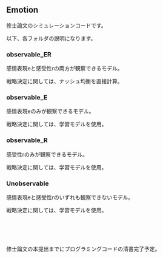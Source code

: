 ## Emotion
修士論文のシミュレーションコードです。</p>
以下、各フォルダの説明になります。

### observable_ER
感情表現eと感受性rの両方が観察できるモデル。</p>
戦略決定に関しては、ナッシュ均衡を直接計算。

### observable_E
感情表現eのみが観察できるモデル。</p>
戦略決定に関しては、学習モデルを使用。

### observable_R
感受性rのみが観察できるモデル。</p>
戦略決定に関しては、学習モデルを使用。

### Unobservable
感情表現eと感受性rのいずれも観察できないモデル。</p>
戦略決定に関しては、学習モデルを使用。
　</p>
　</p>
　</p>
修士論文の本提出までにプログラミングコードの清書完了予定。
